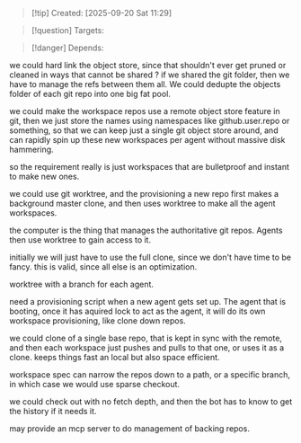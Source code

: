 
>[!tip] Created: [2025-09-20 Sat 11:29]

>[!question] Targets: 

>[!danger] Depends: 


we could hard link the object store, since that shouldn't ever get pruned or cleaned in ways that cannot be shared ?
if we shared the git folder, then we have to manage the refs between them all.
We could dedupte the objects folder of each git repo into one big fat pool.

we could make the workspace repos use a remote object store feature in git, then we just store the names using namespaces like github.user.repo or something, so that we can keep just a single git object store around, and can rapidly spin up these new workspaces per agent without massive disk hammering.

so the requirement really is just workspaces that are bulletproof and instant to make new ones.

we could use git worktree, and the provisioning a new repo first makes a background master clone, and then uses worktree to make all the agent workspaces.

the computer is the thing that manages the authoritative git repos.  Agents then use worktree to gain access to it.

initially we will just have to use the full clone, since we don't have time to be fancy.
this is valid, since all else is an optimization.

worktree with a branch for each agent.

need a provisioning script when a new agent gets set up.
The agent that is booting, once it has aquired lock to act as the agent, it will do its own workspace provisioning, like clone down repos.

we could clone of a single base repo, that is kept in sync with the remote, and then each workspace just pushes and pulls to that one, or uses it as a clone. 
keeps things fast an local but also space efficient.

workspace spec can narrow the repos down to a path, or a specific branch, in which case we would use sparse checkout.

we could check out with no fetch depth, and then the bot has to know to get the history if it needs it.

may provide an mcp server to do management of backing repos.